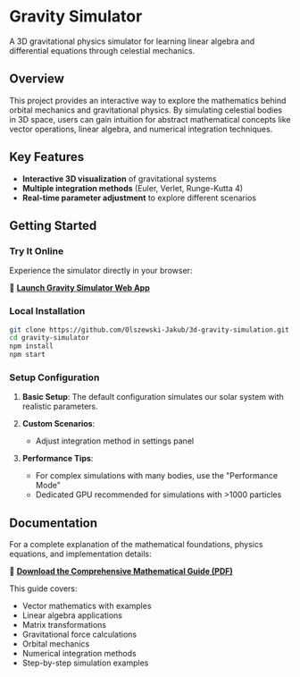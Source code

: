 # Gravity Simulator

A 3D gravitational physics simulator for learning linear algebra and differential equations through celestial mechanics.

## Overview

This project provides an interactive way to explore the mathematics behind orbital mechanics and gravitational physics. By simulating celestial bodies in 3D space, users can gain intuition for abstract mathematical concepts like vector operations, linear algebra, and numerical integration techniques.

## Key Features

- **Interactive 3D visualization** of gravitational systems
- **Multiple integration methods** (Euler, Verlet, Runge-Kutta 4)
- **Real-time parameter adjustment** to explore different scenarios

## Getting Started

### Try It Online

Experience the simulator directly in your browser:

🚀 [**Launch Gravity Simulator Web App**](https://gravity-simulator.jakubolszewski.dev)

### Local Installation

```bash
git clone https://github.com/Olszewski-Jakub/3d-gravity-simulation.git
cd gravity-simulator
npm install
npm start
```

### Setup Configuration

1. **Basic Setup**: The default configuration simulates our solar system with realistic parameters.

2. **Custom Scenarios**:
    - Adjust integration method in settings panel

3. **Performance Tips**:
    - For complex simulations with many bodies, use the "Performance Mode"
    - Dedicated GPU recommended for simulations with >1000 particles

## Documentation

For a complete explanation of the mathematical foundations, physics equations, and implementation details:

📄 [**Download the Comprehensive Mathematical Guide (PDF)**](documentation/mathematical-foundations.pdf)

This guide covers:
- Vector mathematics with examples
- Linear algebra applications
- Matrix transformations
- Gravitational force calculations
- Orbital mechanics
- Numerical integration methods
- Step-by-step simulation examples